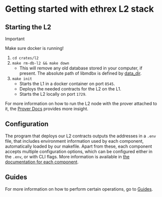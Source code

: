# Getting started with ethrex L2 stack

## Starting the L2

> [!IMPORTANT]
> Make sure docker is running!

1. `cd crates/l2`
2. `make rm-db-l2 && make down`
   - This will remove any old database stored in your computer, if present. The absolute path of libmdbx is defined by [data_dir](https://docs.rs/dirs/latest/dirs/fn.data_dir.html).
3. `make init`
   - Starts the L1 in a docker container on port `8545`.
   - Deploys the needed contracts for the L2 on the L1.
   - Starts the L2 locally on port `1729`.

For more information on how to run the L2 node with the prover attached to it, the [Prover Docs](./prover.md) provides more insight.

## Configuration

The program that deploys our L2 contracts outputs the addresses in a `.env` file, that includes environment information used by each component, automatically loaded by our makefile.
Apart from these, each component accepts multiple configuration options, which can be configured either in the `.env`, or with CLI flags.
More information is available in [the documentation for each component](./components.md).

## Guides

For more information on how to perform certain operations, go to [Guides](./guides).
